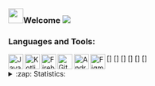 ### <img src="https://raw.githubusercontent.com/MartinHeinz/MartinHeinz/master/wave.gif" width="30px">Welcome <a href="https://github.com/Meghna-DAS/github-profile-views-counter"><img src="https://komarev.com/ghpvc/?username=Bejussi"></a>

### Languages and Tools:
[<img align="left" alt="Java" width="30px" src="https://img.shields.io/badge/Java-ED8B00?style=for-the-badge&logo=java&logoColor=white" />]
[<img align="left" alt="Kotlin" width="30px" src="https://img.shields.io/badge/Kotlin-0095D5?&style=for-the-badge&logo=kotlin&logoColor=white" />]
[<img align="left" alt="Firebase" width="30px" src="https://img.shields.io/badge/firebase-ffca28?style=for-the-badge&logo=firebase&logoColor=white" />]
[<img align="left" alt="Git" width="30px" src="https://img.shields.io/badge/Git-F05032?style=for-the-badge&logo=git&logoColor=white" />]
[<img align="left" alt="Android" width="30px" src="https://img.shields.io/badge/Android-3DDC84?style=for-the-badge&logo=android&logoColor=white" />]
[<img align="left" alt="Figma" width="30px" src="https://img.shields.io/badge/Figma-F24E1E?style=for-the-badge&logo=figma&logoColor=white" />]

<details>
  <summary>:zap: Statistics:</summary>
   <img align="left" alt="Bejussi's GitHub Stats" src="https://github-readme-stats.vercel.app/api/top-langs/?username=Bejussi&langs_count=8&layout=compact" />
    <br />
    <img align="left" alt="Bejussi's GitHub Stats" src="https://github-readme-stats.vercel.app/api?username=Bejussi&show_icons=true" />
</details>
